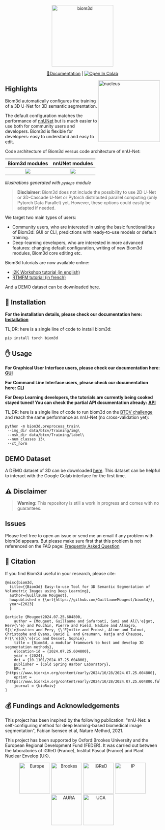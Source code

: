 <div align="center">
  <img src="https://github.com/GuillaumeMougeot/biom3d/blob/main/images/logo_biom3d_crop.png" width="200" title="biom3d" alt="biom3d" vspace = "0">

  [📘Documentation](https://biom3d.readthedocs.io/) | 
  [![Open In Colab](https://colab.research.google.com/assets/colab-badge.svg)](https://colab.research.google.com/github/GuillaumeMougeot/biom3d/blob/master/docs/biom3d_colab.ipynb)
</div>
<img src="https://github.com/GuillaumeMougeot/biom3d/blob/main/images/nucleus_segmentation.png" width="200" title="nucleus" alt="nucleus" align="right" vspace = "0">

<!-- [**Documentation**](https://biom3d.readthedocs.io/) -->

<!-- **Try it online!** [![Open In Colab](https://colab.research.google.com/assets/colab-badge.svg)](https://colab.research.google.com/github/GuillaumeMougeot/biom3d/blob/master/docs/biom3d_colab.ipynb) -->

## Highlights

Biom3d automatically configures the training of a 3D U-Net for 3D semantic segmentation.

The default configuration matches the performance of [nnUNet](https://github.com/MIC-DKFZ/nnUNet) but is much easier to use both for community users and developers. Biom3d is flexible for developers: easy to understand and easy to edit. 

Code architecture of Biom3d versus code architecture of nnU-Net:

Biom3d modules             |  nnUNet modules
:-------------------------:|:-------------------------:
![](https://github.com/GuillaumeMougeot/biom3d/blob/main/images/biom3d_train.png)  |  ![](https://github.com/GuillaumeMougeot/biom3d/blob/main/images/nnunet_run_run_training.png)

*Illustrations generated with `pydeps` module*

> **Disclaimer**: Biom3d does not include the possibility to use 2D U-Net or 3D-Cascade U-Net or Pytorch distributed parallel computing (only Pytorch Data Parallel) yet. However, these options could easily be adapted if needed.

We target two main types of users:

* Community users, who are interested in using the basic functionalities of Biom3d: GUI or CLI, predictions with ready-to-use models or default training.
* Deep-learning developers, who are interested in more advanced features: changing default configuration, writing of new Biom3d modules, Biom3d core editing etc.

Biom3d tutorials are now available online:

* [I2K Workshop tutorial (in english)](https://www.youtube.com/watch?v=cRUb9g66P18&ab_channel=I2KConference)
* [RTMFM tutorial (in french)](https://www.youtube.com/live/fJopxW5vOhc?si=qdpJcaEy0Bd2GDec)

And a DEMO dataset can be downloaded [here](https://github.com/GuillaumeMougeot/biom3d/releases/tag/v0.1.1).

## 🔨 Installation

**For the installation details, please check our documentation here:** [**Installation**](https://biom3d.readthedocs.io/en/latest/installation.html)

TL;DR: here is a single line of code to install biom3d:

```
pip install torch biom3d
```

## ✋ Usage

**For Graphical User Interface users, please check our documentation here:** [**GUI**](https://biom3d.readthedocs.io/en/latest/quick_run_gui.html)

**For Command Line Interface users, please check our documentation here:** [**CLI**](https://biom3d.readthedocs.io/en/latest/tuto_cli.html)

**For Deep Learning developers, the tutorials are currently being cooked stayed tuned! You can check the partial API documentation already:** [**API**](https://biom3d.readthedocs.io/en/latest/builder.html)

TL;DR: here is a single line of code to run biom3d on the [BTCV challenge](https://www.synapse.org/#!Synapse:syn3193805/wiki/217785) and reach the same performance as nnU-Net (no cross-validation yet): 

```
python -m biom3d.preprocess_train\
 --img_dir data/btcv/Training/img\
 --msk_dir data/btcv/Training/label\
 --num_classes 13\
 --ct_norm
```

## DEMO Dataset

A DEMO dataset of 3D can be downloaded [here](https://github.com/GuillaumeMougeot/biom3d/releases/tag/v0.1.1). This dataset can be helpful to interact with the Google Colab interface for the first time.

## ⚠ Disclaimer

> **Warning**: This repository is still a work in progress and comes with no guarantees.

## Issues

Please feel free to open an issue or send me an email if any problem with biom3d appears. But please make sure first that this problem is not referenced on the FAQ page: [Frequently Asked Question](https://biom3d.readthedocs.io/en/latest/faq.html)

## 📑 Citation

If you find Biom3d useful in your research, please cite:

```
@misc{biom3d,
  title={{Biom3d} Easy-to-use Tool for 3D Semantic Segmentation of Volumetric Images using Deep Learning},
  author={Guillaume Mougeot},
  howpublished = {\url{https://github.com/GuillaumeMougeot/biom3d}},
  year={2023}
  }

@article {Mougeot2024.07.25.604800,
	author = {Mougeot, Guillaume and Safarbati, Sami and Al{\'e}got, Herv{\'e} and Pouchin, Pierre and Field, Nadine and Almagro, S{\'e}bastien and Pery, {\'E}milie and Probst, Aline and Tatout, Christophe and Evans, David E. and Graumann, Katja and Chausse, Fr{\'e}d{\'e}ric and Desset, Sophie},
	title = {Biom3d, a modular framework to host and develop 3D segmentation methods},
	elocation-id = {2024.07.25.604800},
	year = {2024},
	doi = {10.1101/2024.07.25.604800},
	publisher = {Cold Spring Harbor Laboratory},
	URL = {https://www.biorxiv.org/content/early/2024/10/28/2024.07.25.604800},
	eprint = {https://www.biorxiv.org/content/early/2024/10/28/2024.07.25.604800.full.pdf},
	journal = {bioRxiv}
}
```

## 💰 Fundings and Acknowledgements 

This project has been inspired by the following publication: "nnU-Net: a self-configuring method for deep learning-based biomedical image segmentation", Fabian Isensee et al, Nature Method, 2021.

This project has been supported by Oxford Brookes University and the European Regional Development Fund (FEDER). It was carried out between the laboratories of iGReD (France), Institut Pascal (France) and Plant Nuclear Envelop (UK).

<p align="middle">
  <img src="https://github.com/GuillaumeMougeot/biom3d/blob/main/images/Flag_of_Europe.svg.png" alt="Europe" width="100">
  <img src="https://github.com/GuillaumeMougeot/biom3d/blob/main/images/brookes_logo_black.bmp" alt="Brookes" width="100">
  <img src="https://github.com/GuillaumeMougeot/biom3d/blob/main/images/GReD_color_EN.png" alt="iGReD" width="100">
  <img src="https://github.com/GuillaumeMougeot/biom3d/blob/main/images/logo_ip.png" alt="IP" width="100">
  <img src="https://github.com/GuillaumeMougeot/biom3d/blob/main/images/logo_aura.PNG" alt="AURA" width="100">
  <img src="https://github.com/GuillaumeMougeot/biom3d/blob/main/images/logo_UCA.jpg" alt="UCA" width="100">
</p>




